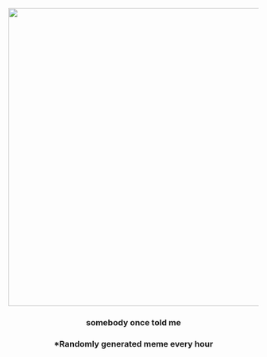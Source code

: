<p align="center">
        <img src="https://i.redd.it/hsdjnx7rzy791.gif" width="600" height="600">
        </p>
        <h3 align="center">somebody once told me</h3>
        <h3 align="center">*Randomly generated meme every hour</h3>
    
